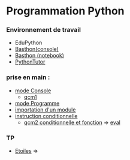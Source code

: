 # Programmation Python

### Environnement de travail
* EduPython
* [Basthon(console)](https://console.basthon.fr/) 
* [Basthon (notebook)](https://notebook.basthon.fr/)
* [PythonTutor](https://pythontutor.com/visualize.html#mode=edit)

### prise en main :
* [mode Console](https://notebook.basthon.fr/?from=https://raw.githubusercontent.com/thfruchart/1nsi/main/S0/1ModeConsole.ipynb)
  * [qcm1](https://genumsi.inria.fr/qcm.php?h=3f244e65686cc52b39b500c18b46e613)
* [mode Programme](https://notebook.basthon.fr/?from=https://raw.githubusercontent.com/thfruchart/1nsi/main/S0/2ModeProgramme.ipynb)
* [importation d'un module](https://notebook.basthon.fr/?from=https://raw.githubusercontent.com/thfruchart/1nsi/main/S0/3ImportationModule.ipynb)
* [instruction conditionnelle](https://notebook.basthon.fr/?from=https://raw.githubusercontent.com/thfruchart/1nsi/main/S0/4Conditionnelle.ipynb)
  * [qcm2 conditionnelle et fonction](https://genumsi.inria.fr/qcm.php?h=c736b09abc521b31a192a0bcb0b79656) => [eval](https://genumsi.inria.fr/qcm.php?h=063c8c6e72448a20177bbcfe5188a883) 

### TP
* [Etoiles](Etoiles.md) => [](etoiles.py)
